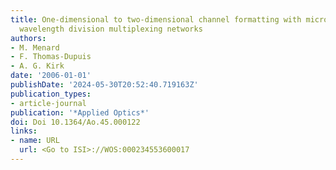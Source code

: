 ```yaml
---
title: One-dimensional to two-dimensional channel formatting with micro-optics for
  wavelength division multiplexing networks
authors:
- M. Menard
- F. Thomas-Dupuis
- A. G. Kirk
date: '2006-01-01'
publishDate: '2024-05-30T20:52:40.719163Z'
publication_types:
- article-journal
publication: '*Applied Optics*'
doi: Doi 10.1364/Ao.45.000122
links:
- name: URL
  url: <Go to ISI>://WOS:000234553600017
---
```

